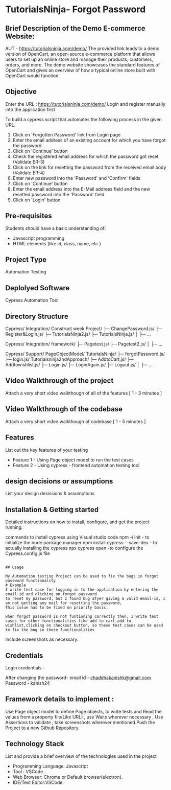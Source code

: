 # TutorialsNinja- Forgot Password

## Brief Description of the Demo E-commerce Website:
AUT - https://tutorialsninja.com/demo/
The provided link leads to a demo version of OpenCart, an open-source e-commerce platform that allows users to set up an online store and manage their products, customers, orders, and more. The demo website showcases the standard features of OpenCart and gives an overview of how a typical online store built with OpenCart would function.

## Objective

Enter the URL : https://tutorialsninja.com/demo/ 
Login and register manually into the application first

To build a cypress script that automates the following process in the given URL.
1. Click on 'Forgotten Password' link from Login page
2. Enter the email address of an existing account for which you have forgot the password 
3. Click on 'Continue' button 
4. Check the registered email address for which the password got reset (Validate ER-3)
5. Click on the link for resetting the password from the received email body (Validate ER-4)
6. Enter new password into the 'Password' and 'Confirm' fields
7. Click on 'Continue' button 
8. Enter the email address into the E-Mail address field and the new resetted password into the 'Password' field 
9. Click on 'Login' button  


## Pre-requisites
Students should have a basic understanding of:
- Javascript  programming
- HTML elements (like id, class, name, etc.)


## Project Type
Automation Testing

## Deplolyed Software
Cypress Automation Tool

## Directory Structure
Cypress/
Integration/
Construct week Project/
├─ ChangePassword.js/
├─ Register&Login.js/
├─ TutorialsNinja2.js/
├─ TutorialsNinja.js/ 
│  ├─ ...

Cypress/
Integration/
framework/
├─ Pagetest.js/
├─ Pagetest2.js/
│  ├─ ...

Cypress/
Support/
PageObjectModel/
TutorialsNinja/
├─ forgotPassword.js/
├─ login.js/
Tutorialsninja2ndApproach/
├─ AddtoCart.js/
├─ Addtowishlist.js/
├─ Login.js/
├─ LoginAgain.js/
├─ Logout.js/
│  ├─ ...

## Video Walkthrough of the project
Attach a very short video walkthough of all of the features [ 1 - 3 minutes ]

## Video Walkthrough of the codebase
Attach a very short video walkthough of codebase [ 1 - 5 minutes ]

## Features
List out the key features of your testing

- Feature 1 - Using Page object model to run the test cases
- Feature 2 - Using cypress - frontend automation testing tool
 

## design decisions or assumptions
List your design desissions & assumptions

## Installation & Getting started
Detailed instructions on how to install, configure, and get the project running.

commands to install cypress using Visual studio code
npm -i init - to initialize the node package manager
npm install cypress --save-dev - to actually installing the cypress
npx cypress open -to configure the Cypress.config.js file
```

## Usage

My Automation testing Project can be used to fix the bugs in forgot password functionality
# Example
I write test case for logging in to the application by entering the email-id and clicking on forgot password
to reset my password, but I found bug afyer giving a valid email-id, I am not getting any mail for resetting the password,
This issue has to be fixed on priority basis.

when forgot password is not funtioning correctly then, I write test cases for other functionalities like add to cart,add to wishlist,clicking on checkout button, so these test cases can be used to fix the bug in these functionalities
```
Include screenshots as necessary.

## Credentials
Login credentials -

After changing the password-
email id - chaddhakanishk@gmail.com
Password - kanish24

## Framework details to implement : 
Use Page object model to define Page objects, to write tests and Read the values from a property file(Like URL) , use Waits wherever necessary , Use Assertions to validate , take screenshots wherever mentioned.Push the Project to a new Github Repository. 

## Technology Stack
List and provide a brief overview of the technologies used in the project

- Programming Language: Javascript 
- Tool : VSCode .
- Web Browser: Chrome or Default browser(electron).
- IDE/Text Editor:VSCode.
